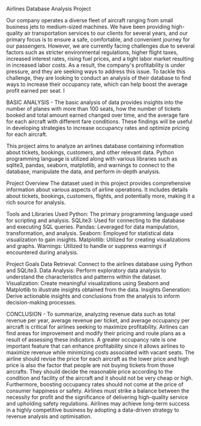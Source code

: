 Airlines Database Analysis Project

Our company operates a diverse fleet of aircraft ranging from small business jets to medium-sized machines. We have been providing high-quality air transportation services to our clients for several years, and our primary focus is to ensure a safe, comfortable, and convenient journey for our passengers. However, we are currently facing challenges due to several factors such as stricter environmental regulations, higher flight taxes, increased interest rates, rising fuel prices, and a tight labor market resulting in increased labor costs. As a result, the company's profitability is under pressure, and they are seeking ways to address this issue. To tackle this challenge, they are looking to conduct an analysis of their database to find ways to increase their occupancy rate, which can help boost the average profit earned per seat. I

BASIC ANALYSIS - 
The basic analysis of data provides insights into the number of planes with more than 100 seats, how the number of tickets booked and total amount earned changed over time, and the average fare for each aircraft with different fare conditions. These findings will be useful in developing strategies to increase occupancy rates and optimize pricing for each aircraft.

This project aims to analyze an airlines database containing information about tickets, bookings, customers, and other relevant data. Python programming language is utilized along with various libraries such as sqlite3, pandas, seaborn, matplotlib, and warnings to connect to the database, manipulate the data, and perform in-depth analysis.

Project Overview
The dataset used in this project provides comprehensive information about various aspects of airline operations. It includes details about tickets, bookings, customers, flights, and potentially more, making it a rich source for analysis.

Tools and Libraries Used
Python: The primary programming language used for scripting and analysis.
SQLite3: Used for connecting to the database and executing SQL queries.
Pandas: Leveraged for data manipulation, transformation, and analysis.
Seaborn: Employed for statistical data visualization to gain insights.
Matplotlib: Utilized for creating visualizations and graphs.
Warnings: Utilized to handle or suppress warnings if encountered during analysis.

Project Goals
Data Retrieval: Connect to the airlines database using Python and SQLite3.
Data Analysis: Perform exploratory data analysis to understand the characteristics and patterns within the dataset.
Visualization: Create meaningful visualizations using Seaborn and Matplotlib to illustrate insights obtained from the data.
Insights Generation: Derive actionable insights and conclusions from the analysis to inform decision-making processes.

CONCLUSION - 
To summarize, analyzing revenue data such as total revenue per year, average revenue per ticket, and average occupancy per aircraft is critical for airlines seeking to maximize profitability. Airlines can find areas for improvement and modify their pricing and route plans as a result of assessing these indicators. A greater occupancy rate is one important feature that can enhance profitability since it allows airlines to maximize revenue while minimizing costs associated with vacant seats. The airline
should revise the price for each aircraft as the lower price and high price is also the factor that people are not buying tickets from those aircrafts. They should decide the reasonable price according to the condition and facility of the aircraft and it should not be very cheap or high. Furthermore, boosting occupancy rates should not come at the price of consumer happiness or safety. Airlines must strike a balance between the necessity for profit and the significance of delivering high-quality service and upholding safety regulations. Airlines may achieve long-term success in a highly competitive business by adopting a data-driven strategy to revenue analysis and optimisation.
